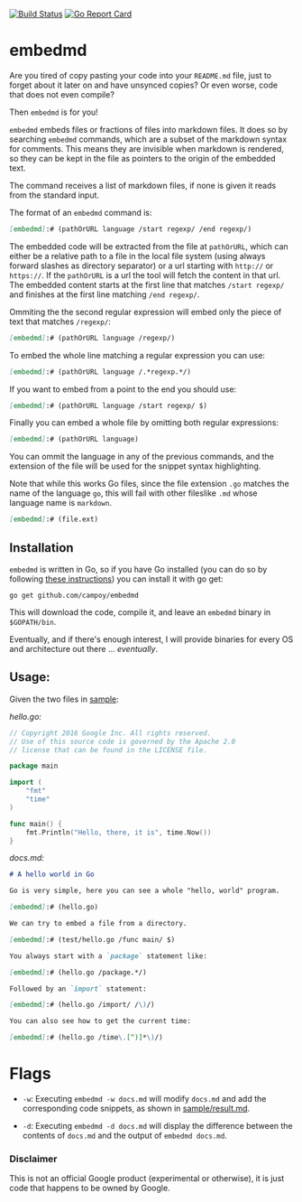 [![Build Status](https://travis-ci.org/campoy/embedmd.svg)](https://travis-ci.org/campoy/embedmd) [![Go Report Card](https://goreportcard.com/badge/github.com/campoy/embedmd)](https://goreportcard.com/report/github.com/campoy/embedmd)

# embedmd

Are you tired of copy pasting your code into your `README.md` file, just to
forget about it later on and have unsynced copies? Or even worse, code
that does not even compile?

Then `embedmd` is for you!

`embedmd` embeds files or fractions of files into markdown files. It does
so by searching `embedmd` commands, which are a subset of the markdown
syntax for comments. This means they are invisible when markdown is
rendered, so they can be kept in the file as pointers to the origin of
the embedded text.

The command receives a list of markdown files, if none is given it reads
from the standard input.

The format of an `embedmd` command is:

```markdown
[embedmd]:# (pathOrURL language /start regexp/ /end regexp/)
```

The embedded code will be extracted from the file at `pathOrURL`,
which can either be a relative path to a file in the local file
system (using always forward slashes as directory separator) or
a url starting with `http://` or `https://`.
If the `pathOrURL` is a url the tool will fetch the content in that url.
The embedded content starts at the first line that matches `/start regexp/`
and finishes at the first line matching `/end regexp/`.

Ommiting the the second regular expression will embed only the piece of text
that matches `/regexp/`:

```markdown
[embedmd]:# (pathOrURL language /regexp/)
```

To embed the whole line matching a regular expression you can use:

```markdown
[embedmd]:# (pathOrURL language /.*regexp.*/)
```

If you want to embed from a point to the end you should use:

```markdown
[embedmd]:# (pathOrURL language /start regexp/ $)
```

Finally you can embed a whole file by omitting both regular expressions:

```markdown
[embedmd]:# (pathOrURL language)
```

You can ommit the language in any of the previous commands, and the extension
of the file will be used for the snippet syntax highlighting.

Note that while this works Go files, since the file extension `.go` matches the
name of the language `go`, this will fail with other fileslike `.md` whose
language name is `markdown`.

```markdown
[embedmd]:# (file.ext)
```

## Installation

`embedmd` is written in Go, so if you have Go installed (you can do so
by following [these instructions](golang.org/doc/install.html)) you can
install it with go get:

```
go get github.com/campoy/embedmd
```

This will download the code, compile it, and leave an `embedmd` binary
in `$GOPATH/bin`.

Eventually, and if there's enough interest, I will provide binaries for
every OS and architecture out there ... _eventually_.

## Usage:

Given the two files in [sample](sample):

*hello.go:*

[embedmd]:# (sample/hello.go)
```go
// Copyright 2016 Google Inc. All rights reserved.
// Use of this source code is governed by the Apache 2.0
// license that can be found in the LICENSE file.

package main

import (
	"fmt"
	"time"
)

func main() {
	fmt.Println("Hello, there, it is", time.Now())
}
```

*docs.md:*

[embedmd]:# (sample/docs.md markdown /./ /embedmd.*time.*/)
```markdown
# A hello world in Go

Go is very simple, here you can see a whole "hello, world" program.

[embedmd]:# (hello.go)

We can try to embed a file from a directory.

[embedmd]:# (test/hello.go /func main/ $)

You always start with a `package` statement like:

[embedmd]:# (hello.go /package.*/)

Followed by an `import` statement:

[embedmd]:# (hello.go /import/ /\)/)

You can also see how to get the current time:

[embedmd]:# (hello.go /time\.[^)]*\)/)
```

# Flags

* `-w`: Executing `embedmd -w docs.md` will modify `docs.md`
and add the corresponding code snippets, as shown in
[sample/result.md](sample/result.md).

* `-d`: Executing `embedmd -d docs.md` will display the difference
between the contents of `docs.md` and the output of
`embedmd docs.md`.

### Disclaimer

This is not an official Google product (experimental or otherwise), it is just
code that happens to be owned by Google.
